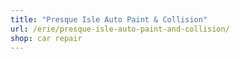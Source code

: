 ```yaml
---
title: "Presque Isle Auto Paint & Collision"
url: /erie/presque-isle-auto-paint-and-collision/
shop: car repair
---
```

